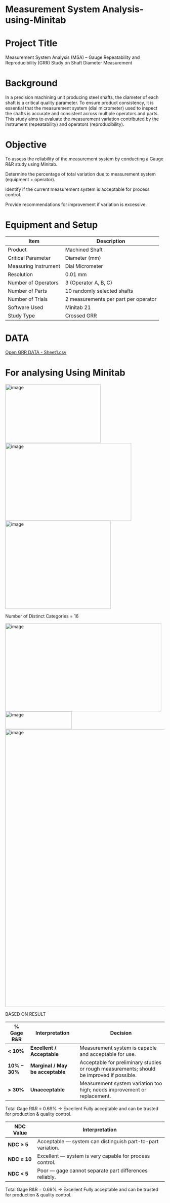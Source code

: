 # Measurement System Analysis-using-Minitab

# Project Title
Measurement System Analysis (MSA) – Gauge Repeatability and Reproducibility (GRR) Study on Shaft Diameter Measurement
# Background
In a precision machining unit producing steel shafts, the diameter of each shaft is a critical quality parameter. To ensure product consistency, it is essential that the measurement system (dial micrometer) used to inspect the shafts is accurate and consistent across multiple operators and parts.
This study aims to evaluate the measurement variation contributed by the instrument (repeatability) and operators (reproducibility).
# Objective

To assess the reliability of the measurement system by conducting a Gauge R&R study using Minitab.

Determine the percentage of total variation due to measurement system (equipment + operator).

Identify if the current measurement system is acceptable for process control.

Provide recommendations for improvement if variation is excessive.
# Equipment and Setup

| Item                 | Description                          |
| -------------------- | ------------------------------------ |
| Product              | Machined Shaft                       |
| Critical Parameter   | Diameter (mm)                        |
| Measuring Instrument | Dial Micrometer                      |
| Resolution           | 0.01 mm                              |
| Number of Operators  | 3 (Operator A, B, C)                 |
| Number of Parts      | 10 randomly selected shafts          |
| Number of Trials     | 2 measurements per part per operator |
| Software Used        | Minitab 21                           |
| Study Type           | Crossed GRR                          |
        

# DATA
[Open GRR DATA - Sheet1.csv](GRR%20DATA%20-%20Sheet1.csv)
# For analysing Using Minitab

<img width="301" height="186" alt="image" src="https://github.com/user-attachments/assets/49eab162-ab01-43e4-97e7-6f36c9e52de5" />
<img width="398" height="245" alt="image" src="https://github.com/user-attachments/assets/379f76d7-3090-4242-a4a0-dc23f813654d" />
<img width="333" height="278" alt="image" src="https://github.com/user-attachments/assets/648109f7-21ff-4990-a516-45674d54931b" />

Number of Distinct Categories = 16

<img width="493" height="278" alt="image" src="https://github.com/user-attachments/assets/3eace7b2-7baa-432e-926a-8d2034d2adf1" />
<img width="210" height="56" alt="image" src="https://github.com/user-attachments/assets/ef5c7e81-ec16-4fd4-845f-9253076b987e" />

<img width="1168" height="876" alt="image" src="https://github.com/user-attachments/assets/99dd19b0-dfa4-4c4c-8003-6b8ac889edda" />

BASED ON RESULT

| **% Gage R&R** | **Interpretation**               | **Decision**                                                                              |
| -------------- | -------------------------------- | ----------------------------------------------------------------------------------------- |
| **< 10%**      | **Excellent / Acceptable**       | Measurement system is capable and acceptable for use.                                     |
| **10% – 30%**  | **Marginal / May be acceptable** | Acceptable for preliminary studies or rough measurements; should be improved if possible. |
| **> 30%**      | **Unacceptable**                 | Measurement system variation too high; needs improvement or replacement.                  |

Total Gage R&R = 0.69% → Excellent
Fully acceptable and can be trusted for production & quality control.

| **NDC Value** | **Interpretation**                                          |
| ------------- | ----------------------------------------------------------- |
| **NDC ≥ 5**   | Acceptable — system can distinguish part-to-part variation. |
| **NDC ≥ 10**  | Excellent — system is very capable for process control.     |
| **NDC < 5**   | Poor — gage cannot separate part differences reliably.      |

Total Gage R&R = 0.69% → Excellent
Fully acceptable and can be trusted for production & quality control.





